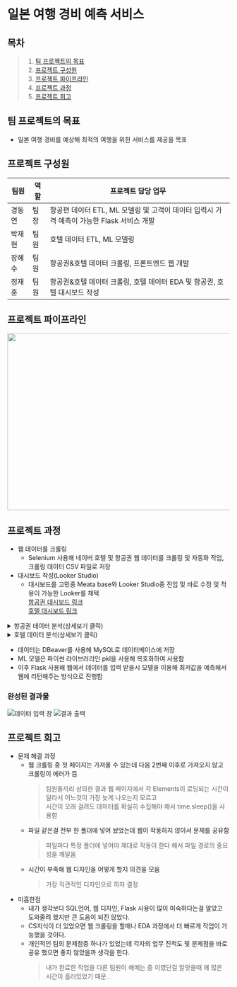 # 일본 여행 경비 예측 서비스
## 목차
>1) [팀 프로젝트의 목표](#팀-프로젝트의-목표)
>2) [프로젝트 구성원](#프로젝트-구성원)
>3) [프로젝트 파이프라인](#프로젝트-파이프라인)
>4) [프로젝트 과정](#프로젝트-과정)
>5) [프로젝트 회고](#프로젝트-회고)
## 팀 프로젝트의 목표
- 일본 여행 경비를 예상해 최적의 여행을 위한 서비스를 제공을 목표
## 프로젝트 구성원
|팀원|역할|프로젝트 담당 업무|
|---|---|---|
|경동연|팀장|항공편 데이터 ETL, ML 모델링 및 고객이 데이터 입력시 가격 예측이 가능한 Flask 서비스 개발|
|박재현|팀원|호텔 데이터 ETL, ML 모델링|
|장혜수|팀원|항공권&호텔 데이터 크롤링, 프론트엔드 웹 개발|
|정재훈|팀원|항공권&호텔 데이터 크롤링, 호텔 데이터 EDA 및 항공권, 호텔 대시보드 작성|
## 프로젝트 파이프라인
<img src="https://github.com/GOGUMAJELLY/AI_Team_Project1/assets/60537140/957f9a43-b6ae-4ba3-a8ef-e64aefddfbc6" width='840' height='400'>

## 프로젝트 과정
- 웹 데이터를 크롤링
  - Selenium 사용해 네이버 호텔 및 항공권 웹 데이터를 크롤링 및 자동화 작업, 크롤링 데이터 CSV 파일로 저장
- 대시보드 작성(Looker Studio)
  - 대시보드를 고민중 Meata base와 Looker Studio중 진입 및 바로 수정 및 적용이 가능한 Looker를 채택  
    [항공권 대시보드 링크](https://lookerstudio.google.com/reporting/feefb17d-5196-4754-883a-b716340cd9a5/page/YzzXD)  
    [호텔 대시보드 링크](https://lookerstudio.google.com/reporting/b28f27d3-65eb-4e11-b791-ed570d2f7be9/page/nZ2XD)
<details>
  <summary>항공권 데이터 분석(상세보기 클릭)</summary>
    <ul>
      <li>항공권 데이터 46771 x 11 사용(네이버 항공편 사이트에서 오사카, 후쿠오카, 도쿄의 데이터)</li>
        <ol type=1>
          <li>학습 데이터 세부사항</li>
          <li>크롤링시 "2023-07-22" 같은 데이터를 연도, 월, 일로 데이터 세분화</li>
          <li>duration에 대한 문항을 불여 편리한 서비스를 제공할지 / 포함하여 더 정확한 정보를 제공할지 팀원들의 의견을 모음</li>
            <dl>-> 모델 학습 결과 duration을 포함했을 시 r2 값이 0.025 정도 높아지는 결과가 확인되서 포함하는 쪽으로 결정함</dl>
                	<div markdown="1">
                    <table>
                      <tr align=center>
                        <td>duration 제외</td>
                        <td>duration 포함</td>
                      </tr>
                      <tr>
                        <td><img src ="https://github.com/GOGUMAJELLY/AI_Team_Project1/assets/60537140/6da9cda4-3f04-465b-8b68-314bbc714bcb"></td>
                        <td><img src ="https://github.com/GOGUMAJELLY/AI_Team_Project1/assets/60537140/6245bc90-400d-4ca0-8e51-634ea4053a7c"></td>
                      </tr>
                    </table>
                  </div>
          </ol>
       </ul>
    <ul>
        <li>출발 & 도착 시간 컬럼은 불필요해 삭제처리</li>
        <li>direct flight 컬럼은 One-Hot encoding을 적용</li>
        <li>예측변수 : price , 입력변수 : price 이외 컬럼들</li>
        <li>사용한 모델 : XGBoost Regression</li>
          <dl>사용한 이유:</dl>
        <ol type=1>
          <li> 작업을 병렬로 처리하기 때문에 학습 속도가 빠름</li>
          <li>Greedy 알고리즘을 사용해 분산처리 하므로 과대적합의 위험이 낮아짐</li>
          <li>모델 자체가 유연해 커스터마이징이 쉽기 때문에</li>
        </ol>
    </ul>
</details>
<details>
  <summary>호텔 데이터 분석(상세보기 클릭)</summary>
  <ul>
    <table>
      <tr align=center>
        <td>전처리 전 데이터</td>
        <td>전처리 후 데이터</td>
      </tr>
      <tr>
        <td><img src="https://github.com/GOGUMAJELLY/AI_Team_Project1/assets/60537140/3a598c17-9c23-47af-b5f8-8cb414e35bc1"></td>
        <td><img src="https://github.com/GOGUMAJELLY/AI_Team_Project1/assets/60537140/9c13dfdc-b2fd-478b-9662-529ed1fd36a3"></td>
      </tr>
    </table>
    <li>date : 연도/월/일 합쳐져 있음으로 연도, 월, 일 구분해 컬럼 생성</li>
    <li>city의 경우 크롤링 과정에서 지역이 구분되어 있지 않아 One-Hot encoding을 적용시켜 구분함</li>
    <li>예측변수 : price, 입력변수 : price 이외 컬럼들</li>
    <li> 모델 선정 과정</li>
    <table>
      <tr>
        <td>Linear Regression</td>
        <td>Random Forest</td>
        <td>Random Forest+Grid Search</td>
      </tr>
      <tr>
        <td><img src="https://github.com/GOGUMAJELLY/AI_Team_Project1/assets/60537140/bd15c855-663a-4705-a602-abbfc2f1163b"></td>
        <td><img src="https://github.com/GOGUMAJELLY/AI_Team_Project1/assets/60537140/9da47a29-abb9-4d5c-bc8c-b7d7e362c7a3"></td>
        <td><img src="https://github.com/GOGUMAJELLY/AI_Team_Project1/assets/60537140/a1c56181-f5c5-4dac-b480-fc4b1c1f7900"></td>
      </tr>
      <tr>
        <td>선형 모델의 경우 학습도 제대로 이루어 지지 않아 r2스코어의 값이 매우 낮았음</td>
        <td>3개의 모델중 가장 높은 점수가 나왔으며 가장 안정적이어서 채택함 </td>
        <td>기본적인 Raondom 에서 Grid 기법을 이용했는데 더 낮은 점수에 안정성도 랜덤포레스트보다 낮아 채택하지 못함</td>
      </tr>
    </table>
  </ul>
</details>

- 데이터는 DBeaver를 사용해 MySQL로 데이터베이스에 저장
- ML 모델은 파이썬 라이브러리인 pkl을 사용해 복호화하여 사용함
- 이후 Flask 사용해 웹에서 데이터를 입력 받을시 모델을 이용해 최저값을 예측해서 웹에 리턴해주는 방식으로 진행함
### 완성된 결과물
![데이터 입력 창](https://github.com/GOGUMAJELLY/AI_Team_Project1/assets/60537140/23127c09-bb2b-419c-9831-c1a1bca93e11)
![결과 출력](https://github.com/GOGUMAJELLY/AI_Team_Project1/assets/60537140/afdf924d-99e7-463f-9464-7692c3c2ee72)

## 프로젝트 회고
- 문제 해결 과정
  - 웹 크롤링 중 첫 페이지는 가져올 수 있는데 다음 2번째 이후로 가져오지 않고 크롤링이 에러가 뜸  
    > 팀원들끼리 상의한 결과 웹 페이지에서 각 Elements이 로딩되는 시간이 달라서 어느것이 가장 늦게 나오는지 모르고  
    > 시간이 오래 걸려도 데이터를 확실히 수집해야 해서 time.sleep()을 사용함  
  - 파일 같은걸 전부 한 폴더에 넣어 놨었는데 웹이 작동하지 않아서 문제를 공유함  
    > 파일마다 특정 폴더에 넣어야 제대로 작동이 한다 해서 파일 경로의 중요성을 깨달음
  - 시간이 부족해 웹 디자인을 어떻게 할지 의견을 모음  
    > 가장 직관적인 디자인으로 하자 결정
- 미흡한점
  - 내가 생각보다 SQL언어, 웹 디자인, Flask 사용이 많이 미숙하다는걸 알았고 도와줄려 했지만 큰 도움이 되진 않았다.
  - CS지식이 더 있었으면 웹 크롤링을 할때나 EDA 과정에서 더 빠르게 작업이 가능했을 것이다.
  - 개인적인 팀의 문제점중 하나가 있었는데 각자의 업무 진척도 및 문제점을 바로 공유 했으면 좋지 않았을까 생각을 한다.  
    > 내가 완료한 작업을 다른 팀원이 해메는 중 이였단걸 알앗을때 꽤 많은 시간이 흘러있었기 때문..
